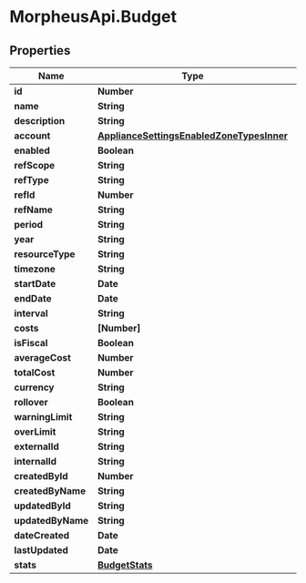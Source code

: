 # MorpheusApi.Budget

## Properties

Name | Type | Description | Notes
------------ | ------------- | ------------- | -------------
**id** | **Number** |  | [optional] 
**name** | **String** |  | [optional] 
**description** | **String** |  | [optional] 
**account** | [**ApplianceSettingsEnabledZoneTypesInner**](ApplianceSettingsEnabledZoneTypesInner.md) |  | [optional] 
**enabled** | **Boolean** |  | [optional] 
**refScope** | **String** |  | [optional] 
**refType** | **String** |  | [optional] 
**refId** | **Number** |  | [optional] 
**refName** | **String** |  | [optional] 
**period** | **String** |  | [optional] 
**year** | **String** |  | [optional] 
**resourceType** | **String** |  | [optional] 
**timezone** | **String** |  | [optional] 
**startDate** | **Date** |  | [optional] 
**endDate** | **Date** |  | [optional] 
**interval** | **String** |  | [optional] 
**costs** | **[Number]** |  | [optional] 
**isFiscal** | **Boolean** |  | [optional] 
**averageCost** | **Number** |  | [optional] 
**totalCost** | **Number** |  | [optional] 
**currency** | **String** |  | [optional] 
**rollover** | **Boolean** |  | [optional] 
**warningLimit** | **String** |  | [optional] 
**overLimit** | **String** |  | [optional] 
**externalId** | **String** |  | [optional] 
**internalId** | **String** |  | [optional] 
**createdById** | **Number** |  | [optional] 
**createdByName** | **String** |  | [optional] 
**updatedById** | **String** |  | [optional] 
**updatedByName** | **String** |  | [optional] 
**dateCreated** | **Date** |  | [optional] 
**lastUpdated** | **Date** |  | [optional] 
**stats** | [**BudgetStats**](BudgetStats.md) |  | [optional] 


